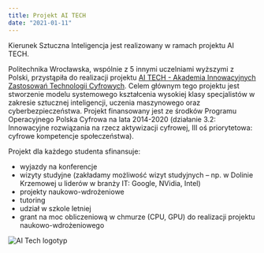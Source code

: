 ```yaml
---
title: Projekt AI TECH
date: "2021-01-11"
---
```


Kierunek Sztuczna Inteligencja jest realizowany w ramach projektu AI TECH.

<!--more-->

Politechnika Wrocławska, wspólnie z 5 innymi uczelniami wyższymi z Polski, przystąpiła do realizacji projektu [AI TECH - Akademia Innowacyjnych Zastosowań Technologii Cyfrowych](https://www.gov.pl/web/cyfryzacja/bedziemy-ksztalcic-najlepszych-specjalistow-cyfrowej-gospodarki).
Celem głównym tego projektu jest stworzenie modelu systemowego kształcenia wysokiej klasy specjalistów w zakresie sztucznej inteligencji, uczenia maszynowego oraz cyberbezpieczeństwa. Projekt finansowany jest ze środków Programu Operacyjnego Polska Cyfrowa na lata 2014-2020 (działanie 3.2: Innowacyjne rozwiązania na rzecz aktywizacji cyfrowej, III oś priorytetowa: cyfrowe kompetencje społeczeństwa).

Projekt dla każdego studenta sfinansuje:

* wyjazdy na konferencje
* wizyty studyjne (zakładamy możliwość wizyt studyjnych – np. w Dolinie Krzemowej u liderów w branży IT: Google, NVidia, Intel)
* projekty naukowo-wdrożeniowe
* tutoring
* udział w szkole letniej
* grant na moc obliczeniową w chmurze (CPU, GPU) do realizacji projektu naukowo-wdrożeniowego 

![AI Tech logotyp](AITECH_logotypy.jpg "AITECH_logo")